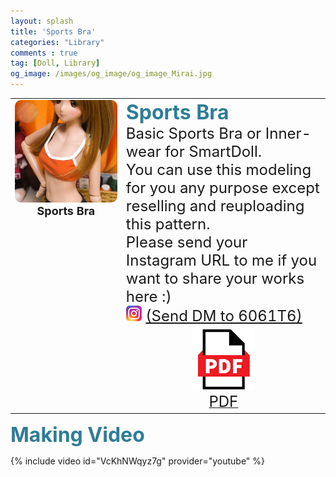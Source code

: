 ```yaml
---
layout: splash
title: 'Sports Bra'
categories: "Library"
comments : true
tag: [Doll, Library]
og_image: /images/og_image/og_image_Mirai.jpg
---
```

<table class="center" style="text-align: left;" >
  <tr>
    <td  rowspan='2' style="vertical-align: top;text-align: center;"><img alt="ClassicDRess" src="/images/2022-05-19-SportsBra/SportsBra.jpg" style="border-radius:10px;" />
    <br><b><font size="4"> Sports Bra </font></b> </td>
    <td colspan='5'> <font size="6" color="#2F7D95"> <b> Sports Bra </b></font> <br>
    <font size="5">Basic Sports Bra or Inner-wear for SmartDoll.<br>
    You can use this modeling for you any purpose except reselling and reuploading this pattern.<br>
    Please send your Instagram URL to me if you want to share your works here :) <br>
    <a href="https://www.instagram.com/t6_6061/"> <img src="/images/2022-02-27-SewingTorso/insta.jpg" width="25" height ="25"></a>  <a href="https://www.instagram.com/t6_6061/">(Send DM to 6061T6)</a></font></td>
  </tr>
  <tr style="vertical-align: top">
  <td style="text-align: center;"> <a href="/Library/SportsBra/[6061T6]SportsBra_ForSmartDoll_pdf.zip" donwload> <img src="/images/2022-05-19-SportsBra/PDF.jpg"><br><font size="5">PDF</font></a></td>
  </tr>
</table>

<font size="6" color="#2F7D95"> <b>Making Video</b> <br></font><font size="2">
</font>

{% include video id="VcKhNWqyz7g" provider="youtube" %}

